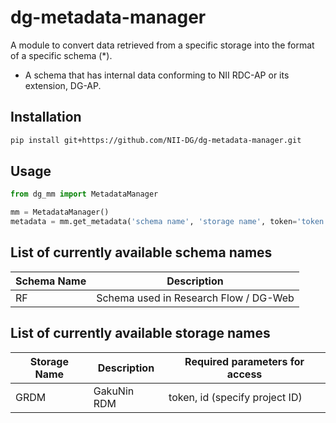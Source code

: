 # dg-metadata-manager

A module to convert data retrieved from a specific storage into the format of a specific schema (*).

* A schema that has internal data conforming to NII RDC-AP or its extension, DG-AP.

## Installation

```bash
pip install git+https://github.com/NII-DG/dg-metadata-manager.git
```

## Usage

```python
from dg_mm import MetadataManager

mm = MetadataManager()
metadata = mm.get_metadata('schema name', 'storage name', token='token for storage access', id='storage id')
```

## List of currently available schema names


| Schema Name | Description                           |
| ----------- | ------------------------------------- |
| RF          | Schema used in Research Flow / DG-Web |

## List of currently available storage names

| Storage Name | Description | Required parameters for access |
| ------------ | ----------- | ------------------------------ |
| GRDM         | GakuNin RDM | token, id (specify project ID) |
